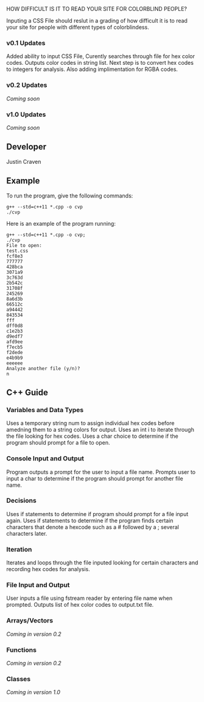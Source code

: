 HOW DIFFICULT IS IT TO READ YOUR SITE FOR COLORBLIND PEOPLE?

Inputing a CSS File should reslut in a grading of how difficult it is to read your site for people with different types of colorblindess. 

### v0.1 Updates

Added ability to input CSS File, Curently searches through file for hex color codes. 
Outputs color codes in string list. 
Next step is to convert hex codes to integers for analysis. 
Also adding implimentation for RGBA codes. 

### v0.2 Updates

*Coming soon*

### v1.0 Updates

*Coming soon*


## Developer

Justin Craven

## Example

To run the program, give the following commands:

```
g++ --std=c++11 *.cpp -o cvp
./cvp
```

Here is an example of the program running:

```
g++ --std=c++11 *.cpp -o cvp;
./cvp
File to open:
test.css
fcf8e3
777777
428bca
3071a9
3c763d
2b542c
31708f
245269
8a6d3b
66512c
a94442
843534
fff
dff0d8
c1e2b3
d9edf7
afd9ee
f7ecb5
f2dede
e4b9b9
eeeeee
Analyze another file (y/n)?
n
```

## C++ Guide

### Variables and Data Types

Uses a temporary string num to assign individual hex codes before amedning them to a string colors for output. Uses an int i to iterate through the file looking for hex codes. Uses a char choice to determine if the program should prompt for a file to open. 

### Console Input and Output

Program outputs a prompt for the user to input a file name. Prompts user to input a char to determine if the program should prompt for another file name. 

### Decisions

Uses if statements to determine if program should prompt for a file input again. Uses if statements to determine if the program finds certain characters that denote a hexcode such as a # followed by a ; several characters later. 

### Iteration

Iterates and loops through the file inputed looking for certain characters and recording hex codes for analysis. 

### File Input and Output

User inputs a file using fstream reader by entering file name when prompted. Outputs list of hex color codes to output.txt file. 

### Arrays/Vectors

*Coming in version 0.2*

### Functions

*Coming in version 0.2*

### Classes

*Coming in version 1.0*
